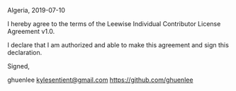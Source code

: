 Algeria, 2019-07-10

I hereby agree to the terms of the Leewise Individual Contributor License
Agreement v1.0.

I declare that I am authorized and able to make this agreement and sign this
declaration.

Signed,

ghuenlee kylesentient@gmail.com https://github.com/ghuenlee

